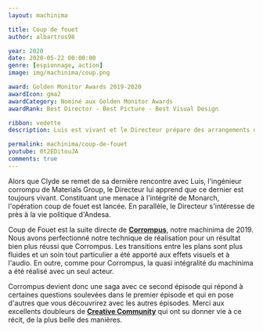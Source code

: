 ```yaml
---
layout: machinima

title: Coup de fouet
author: albartros98

year: 2020
date: 2020-05-22 00:00:00
genre: [espionnage, action]
image: img/machinima/coup.png

award: Golden Monitor Awards 2019-2020
awardIcon: gma2
awardCategory: Nominé aux Golden Monitor Awards
awardRank: Best Director - Best Picture - Best Visual Design

ribbon: vedette
description: Luis est vivant et le Directeur prépare des arrangements douteux avec les sénateurs d'Andesia, un évènement va changer la donne pour notre héros.

permalink: machinima/coup-de-fouet
youtube: 0t2EDitouJA
comments: true
---
```

Alors que Clyde se remet de sa dernière rencontre avec Luis, l'ingénieur corrompu de Materials Group, le Directeur lui apprend que ce dernier est toujours vivant.
Constituant une menace à l'intégrité de Monarch, l'opération coup de fouet est lancée.
En parallèle, le Directeur s'intéresse de près à la vie politique d'Andesa.

Coup de Fouet est la suite directe de **[Corrompus](https://legipix.net/machinima/corrompus)**, notre machinima de 2019.
Nous avons perfectionné notre technique de réalisation pour un résultat bien plus réussi que Corrompus.
Les transitions entre les plans sont plus fluides et un soin tout particulier a été apporté aux effets visuels et à l'audio.
En outre, comme pour Corrompus, la quasi intégralité du machinima a été réalisé avec un seul acteur.

Corrompus devient donc une saga avec ce second épisode qui répond à certaines questions soulevées dans le premier épisode et qui en pose d'autres que vous découvrirez avec les autres épisodes.
Merci aux excellents doubleurs de **[Creative Community](https://creativecommunity.fr/)** qui ont su donner vie à ce récit, de la plus belle des manières.
